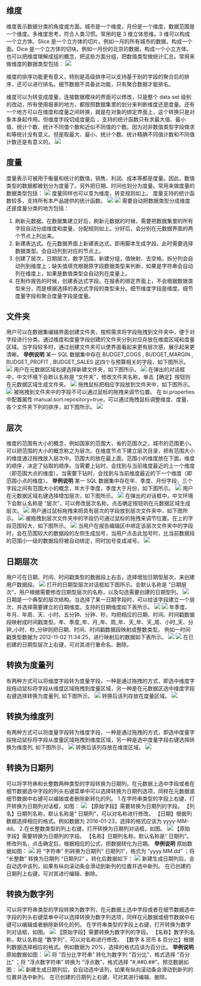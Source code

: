## 维度
维度表示数据分类的角度或方面。城市是一个维度，月份是一个维度，数据范围是一个维度。多维度思考，符合人类习惯。常用的是 3 维立体思维。3 维可以构成一个立方体。Slice 是一个立方体的切片。例如一月的所有城市的数据，构成一个面。Dice 是一个立方体的切块。例如一月份的北京的数据，构成一个小立方体。也可以把维度理解成组的概念，把这些方面分组，把数值类型做统计汇总。常用来做维度的数据类型包括：
![](http://imgcache.tcecqpoc.fsphere.cn/image/mc.qcloudimg.com/static/img/f4a16b263a5026259755febb07c77338/image.png)

维度的排序功能更有意义，特别是高级排序可以支持基于别的字段的聚合后的排序，还可以进行排名。细节数据不具备此功能，只有聚合数据才能排名。

维度可以为转变成度量，连接数据模块的界面可以修改，只是整个 data set 级别的改动，所有使用报表的地方，都按照数据集里的划分来判断维度还是度量。还有一个地方可以在维度和度量之间转换，就是在对象的绑定界面上，这个转换只是对象本身起作用。但维度字段切成度量后 ，支持的统计函数只有求最大值、最小值、统计个数、统计不同值个数和近似不同值的个数。因为对非数值类型字段做求和等统计没有意义。但是取最大、最小、统计个数、统计精确不同值计数和不同值计数还是有意义的。
![](http://imgcache.tcecqpoc.fsphere.cn/image/mc.qcloudimg.com/static/img/1491fd281b2e6dfb22f389cee40eee62/image.png)
## 度量
度量表示可被用于衡量和统计的数值，销售、利润、成本等都是度量。因此，数值类型的数据都被划分为度量了。另外把日期、时间也划分为度量。常用来做度量的数据类型包括：
![](http://imgcache.tcecqpoc.fsphere.cn/image/mc.qcloudimg.com/static/img/b652e877351f894bfbef32c207f689fc/image.png)
度量同样也可以变为维度，转变规则如上。
度量支持的统计函数较多，支持所有本产品提供的统计函数。
![](http://imgcache.tcecqpoc.fsphere.cn/image/mc.qcloudimg.com/static/img/78b2ceadf80b48bef3a20d755af65e1c/image.png)
![](http://imgcache.tcecqpoc.fsphere.cn/image/mc.qcloudimg.com/static/img/6e9f91307919f9f5380b41dfdd8e2a54/image.png)
需要自动把数据类型分成维度还是度量分类的地方包括：
1. 刷新元数据。在数据集建立好后，刷新元数据的时候，需要把数据集里的所有字段自动分成维度和度量，分配规则如上。分好后，会分别在元数据界面的两个节点上列出来。
2. 新建表达式。在元数据界面上新建表达式，即用脚本生成字段，此时需要选择数据类型。会自动列到对应的节点上。
3. 创建了层次，日期层次，数字范围，新建分组，值映射、去空格，拆分列会自动列到维度上；缺失值填充根据原字段数据类型来判断，如果是字符串会自动列在维度上，如果是数值类型会自动列在度量上。
4. 在制作报告的时候，创建表达式字段。在报表的绑定界面上，不会根据数据类型来分，而是根据选择的表达式字段的类型来分。细节维度字段是维度。细节度量字段和聚合度量字段是度量。
## 文件夹
用户可以在数据集编辑界面创建文件夹，按照需求将字段拖拽到文件夹中，便于对字段进行分类。通过维度和度量字段创建的文件夹分别对应存放在维度区域和度量区域。当字段较多时，通过创建文件夹可以使界面看起来更有层次感，展示起来更清晰。
**举例说明**
某一 SQL 数据集中存在 BUDGET\_COGS , BUDGET\_MARGIN , BUDGET\_PROFIT , BUDGET_SALES
这四个与预算相关的字段，如下图所示。
![](http://imgcache.tcecqpoc.fsphere.cn/image/mc.qcloudimg.com/static/img/ad94355e636c6eb648cedf2ae2bcabed/image.png)
用户在元数据区域右键选择新建文件夹，如下图所示。
![](http://imgcache.tcecqpoc.fsphere.cn/image/mc.qcloudimg.com/static/img/8603128074ee58620fc0ccea1c92dc87/image.png)
在弹出的对话框中，中文环境下会默认名称是 “文件夹”，修改文件夹名称，单击【确定】按钮则在元数据区域生成文件夹。
![](http://imgcache.tcecqpoc.fsphere.cn/image/mc.qcloudimg.com/static/img/b49a72edd73f767bf40efcab0d59a859/image.png)
拖拽鼠标把相应字段放到文件夹中，如下图所示。
![](http://imgcache.tcecqpoc.fsphere.cn/image/mc.qcloudimg.com/static/img/a643f4e234c6bdc17b4c7fbe96653cc3/image.png)
被拖拽到文件夹中的字段不可以通过鼠标的拖拽来调节位置。
在 bi.properties 中配置属性 manual.sort.repository=true，可以通过拖拽鼠标调整维度、度量、各个文件夹下列的排序，如下图所示。
![](http://imgcache.tcecqpoc.fsphere.cn/image/mc.qcloudimg.com/static/img/b6334d81d7eed3ad73aa2f5214806b41/image.png)
## 层次
维度的范围有大小的概念，例如国家的范围大，省的范围次之，城市的范围更小。可以把范围的大小的概念称之为层次。在维度节点下建立层次目录，把有范围大小的维度通过拖拽放入层次中。范围大的放在最上面，范围小的维度放在下面。维度的顺序，决定了钻取的顺序。当需要上钻时，会找到与当前维度最近的上一个维度（即范围大点的维度）。当需要下钻时，会找到与当前维度最近的下一个维度（即范围小点的维度）。
**举例说明**
某一 SQL 数据集中存在年、季度、月份字段，三个字段之间有范围大小的概念，年大于季度，季度大于月份，如下图所示。
![](http://imgcache.tcecqpoc.fsphere.cn/image/mc.qcloudimg.com/static/img/a72bad7ea41da5a0be77299439b8f2f6/image.png)
用户在元数据区域右键选择增加层次，如下图所示。
![](http://imgcache.tcecqpoc.fsphere.cn/image/mc.qcloudimg.com/static/img/46e0b259e81f1044c1282295e731ee10/image.png)
在弹出的对话框中，中文环境下会默认名称是 “层次”，可以修改层次名称，点击确定按钮则在元数据区域生成层次。
![](http://imgcache.tcecqpoc.fsphere.cn/image/mc.qcloudimg.com/static/img/b96d3149e5d3edab75d57181ba47dbe7/image.png)
用户通过鼠标拖拽来把具有层次的字段放到层次文件夹中，如下图所示。
![](http://imgcache.tcecqpoc.fsphere.cn/image/mc.qcloudimg.com/static/img/90b1dae44bcbe9ea1c94ec0b6ce7a865/image.png)
被拖拽到层次文件夹中的字段仍可通过鼠标的拖拽来调节位置。在上的字段范围较大，如下图所示。
![](http://imgcache.tcecqpoc.fsphere.cn/image/mc.qcloudimg.com/static/img/fa87da680c0496e2b49007558821c750/image.png)
当用户在报告编辑区中绑定该层次文件夹中的字段时，会在范围较大的数据段的左侧生成加号，当用户点击此加号时，比当前数据段的范围小一级的数据段将被自动绑定，同时加号变成减号。
![](http://imgcache.tcecqpoc.fsphere.cn/image/mc.qcloudimg.com/static/img/efd062f49d0ff709fac587c40edb7d08/image.png)
## 日期层次
用户可在日期、时间、时间戳类型的数据段上右击，选择增加日期型层次，来创建用户数据段。
![](http://imgcache.tcecqpoc.fsphere.cn/image/mc.qcloudimg.com/static/img/608062b96a1a1536c30fbf0115207b2f/image.png)
打开的日期型层次对话框如下图所示。会默认名称是 “日期层次”，用户根据需要修改日期型层次的名称，以及勾选需要创建的日期型列。 
![](http://imgcache.tcecqpoc.fsphere.cn/image/mc.qcloudimg.com/static/img/0d0bfdbe1cf35e14d8c3eb081cefdab0/image.png)
日期是一个典型的层次结构。当选择了某一日期字段时，可以给该字段建立一个层次，并选择需要建立的日期维度。支持的日期维度如下表所示。
![](http://imgcache.tcecqpoc.fsphere.cn/image/mc.qcloudimg.com/static/img/101bf26a360c787d55fa4ea9ef0bcbef/image.png)
![](http://imgcache.tcecqpoc.fsphere.cn/image/mc.qcloudimg.com/static/img/7ea9ac80dcd850303009ce042b716d3b/image.png)
年季度、年月、年周、天、小时、五分钟、分钟、秒，均把相应的日期、时间、时间戳数据段映射成时间戳类型。年、季度\_年、月\_年、周\_年、天\_年、天\_周、小时\_天、分钟\_小时、秒\_分钟则把日期、时间、时间戳数据段映射成整数类型。
例如一时间戳类型数据为 2012-11-02 11:34:25，进行映射后的数据如下表所示。
![](http://imgcache.tcecqpoc.fsphere.cn/image/mc.qcloudimg.com/static/img/3e80978b84b4c098b800be68a810a149/image.png)
![](http://imgcache.tcecqpoc.fsphere.cn/image/mc.qcloudimg.com/static/img/5fc55f4f51efd77850b9fb2e75f3e3bc/image.png)
在已创建的日期型层次上右键，可对其进行重命名、删除。
## 转换为度量列
有两种方式可以将维度字段转为度量字段，一种是通过拖拽的方式，即选中维度字段拖动鼠标将字段从维度区域拖拽到度量区域，另一种是在元数据区选中维度字段右键选择转换为度量列, 如下图所示。
![](http://imgcache.tcecqpoc.fsphere.cn/image/mc.qcloudimg.com/static/img/67088f80d1aa922bdf9b2e08e44b09b8/image.png)
转换后该列存放在度量区域。
![](http://imgcache.tcecqpoc.fsphere.cn/image/mc.qcloudimg.com/static/img/ff467aca3546902a0943f5daa47939e4/image.png)
## 转换为维度列
有两种方式可以将度量字段转为维度字段，一种是通过拖拽的方式，即选中度量字段拖动鼠标将字段从度量区域拖拽到维度区域，另一种是选中度量字段右键选择转换为维度列, 如下图所示。
![](http://imgcache.tcecqpoc.fsphere.cn/image/mc.qcloudimg.com/static/img/a987a94939ba4ade0803249582ed3374/image.png)
转换后该列存放在维度区域。
![](http://imgcache.tcecqpoc.fsphere.cn/image/mc.qcloudimg.com/static/img/a43382fdd137e6176ba28760d31fd05b/image.png)
## 转换为日期列
可以将字符串和长整数两种类型的字段转换为日期列。在元数据上选中字段或者在细节数据选中字段的列头右键菜单中可以选择转换为日期列选项，同样在元数据或细节数据中右键可以编辑或者删除新转化的列。
1.在字符串类型的字段上右键，打开转换为日期列对话框，如图：
![](http://imgcache.tcecqpoc.fsphere.cn/image/mc.qcloudimg.com/static/img/faad3e39ca5462a3a91dad8137720cdc/image.png)
【原始字段】需要转换为日期列的字段。
【列名】日期列名称，默认名称是“ 日期列”，可以对名称进行修改。
【日期】根据列数据选择相应的格式。例如数据为 2016-01-23，选择的格式应该为 yyyy-MM-dd。
2.在长整数类型的列上右键，打开转换为日期列对话框，如图。
![](http://imgcache.tcecqpoc.fsphere.cn/image/mc.qcloudimg.com/static/img/c9d7ab40a0233482d5f4fe7444db1e3b/image.png)
【原始字段】需要转换为日期列的字段。
【名称】日期列名称，默认名称是“ 日期列”。修改列名，点击确定后，根据相应的公式，把数据转化为日期。
**举例说明**
原始数据如图：
![](http://imgcache.tcecqpoc.fsphere.cn/image/mc.qcloudimg.com/static/img/0c4f8bb981f9973ecc41dc6ab7585d6e/image.png)
将 “字符串” 列转换为日期列“ 日期列1”，格式为 “yyyy.MM.dd” ；将 “长整数” 转换为日期列 “日期列2” 。转化后数据如下：
![](http://imgcache.tcecqpoc.fsphere.cn/image/mc.qcloudimg.com/static/img/b4a09e4d6f95c077a906e4362088ee0a/image.png)
新建生成日期列后，会自动选中该列，如果有纵向滚动条会滑动到新列的位置并选中新列。
在已创建的日期列上右键，可对其进行编辑、删除。
## 转换为数字列
可以将字符串类型的字段转换为数字列，在元数据上选中字段或者在细节数据选中字段的列头右键菜单中可以选择转换为数字列选项，同样在元数据或细节数据中右键可以编辑或者删除新转化的列。
在字符串类型的字段上右键，打开转换为数字列对话框，如图。
![](http://imgcache.tcecqpoc.fsphere.cn/image/mc.qcloudimg.com/static/img/3843418c94f1c17dbb8216a93172ce03/image.png)
【原始字段】需要转换为数字列的字段。
【名称】数字列名称，默认名称是 “数字列”，可以对名称进行修改。
【数字 & 货币 & 百分比】根据列数据选择相应的格式。例如数据为 20%，选择的格式应该为百分比。
**举例说明**
原始数据如图：
![](http://imgcache.tcecqpoc.fsphere.cn/image/mc.qcloudimg.com/static/img/2bb2e8777471c21084b5e2eb8eee8410/image.png)
将 “百分比字符串” 转化为数字列 “百分比”，格式选择 “百分比” ；将 “浮点数字符串” 转换为 “浮点数”，格式选择 “#,##0.##”。预览数据如图：
![](http://imgcache.tcecqpoc.fsphere.cn/image/mc.qcloudimg.com/static/img/f1b5ca1cfca7f3968514e8c2b15764c8/image.png)
新建生成日期列后，会自动选中该列，如果有纵向滚动条会滑动到新列的位置并选中新列。
在已创建的日期列上右键，可对其进行编辑、删除。
